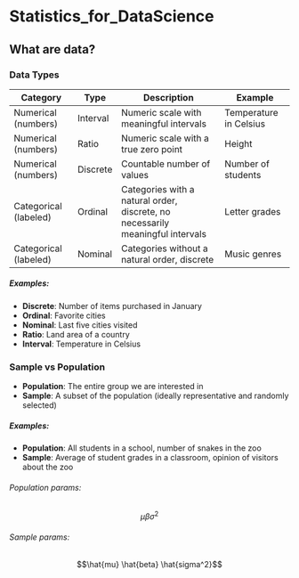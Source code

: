 # Statistics_for_DataScience

## What are data?

### Data Types

| Category              | Type     | Description                                                                    | Example                |
| --------------------- | -------- | ------------------------------------------------------------------------------ | ---------------------- |
| Numerical (numbers)   | Interval | Numeric scale with meaningful intervals                                        | Temperature in Celsius |
| Numerical (numbers)   | Ratio    | Numeric scale with a true zero point                                           | Height                 |
| Numerical (numbers)   | Discrete | Countable number of values                                                     | Number of students     |
| Categorical (labeled) | Ordinal  | Categories with a natural order, discrete, no necessarily meaningful intervals | Letter grades          |
| Categorical (labeled) | Nominal  | Categories without a natural order, discrete                                   | Music genres           |

##### Examples:

- **Discrete**: Number of items purchased in January
- **Ordinal**: Favorite cities
- **Nominal**: Last five cities visited
- **Ratio**: Land area of a country
- **Interval**: Temperature in Celsius

### Sample vs Population

- **Population**: The entire group we are interested in
- **Sample**: A subset of the population (ideally representative and randomly selected)

##### Examples:

- **Population**: All students in a school, number of snakes in the zoo
- **Sample**: Average of student grades in a classroom, opinion of visitors about the zoo

###### Population params:

```math
\mu
\beta
\sigma^2
```

###### Sample params:

```math
\hat{mu}
\hat{beta}
\hat{sigma^2}
```
